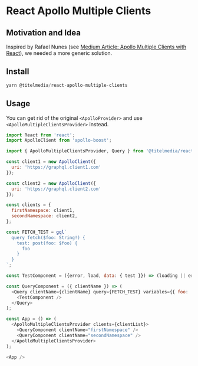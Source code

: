 # React Apollo Multiple Clients

## Motivation and Idea
Inspired by Rafael Nunes (see [Medium Article: Apollo Multiple Clients with React](https://medium.com/open-graphql/apollo-multiple-clients-with-react-b34b571210a5)), we needed a more generic solution.

## Install

```js
yarn @titelmedia/react-apollo-multiple-clients
```

## Usage
You can get rid of the original `<ApolloProvider>` and use `<ApolloMultipleClientsProvider>` instead.

```js
import React from 'react';
import ApolloClient from 'apollo-boost';

import { ApolloMultipleClientsProvider, Query } from '@titelmedia/react-apollo-multiple-clients';

const client1 = new ApolloClient({
  uri: 'https://graphql.client1.com'
});

const client2 = new ApolloClient({
  uri: 'https://graphql.client2.com'
});

const clients = {
  firstNamespace: client1,
  secondNamespace: client2,
};

const FETCH_TEST = gql`
  query fetch($foo: String!) {
    test: post(foo: $foo) {
      foo
    }
  }
`;

const TestComponent = ({error, load, data: { test }}) => (loading || error) ? null : test;

const QueryComponent = ({ clientName }) => (
  <Query clientName={clientName} query={FETCH_TEST} variables={{ foo: 'bar' }}>
    <TestComponent />
  </Query>
);

const App = () => (
  <ApolloMultipleClientsProvider clients={clientList}>
    <QueryComponent clientName="firstNamespace" />
    <QueryComponent clientName="secondNamespace" />
  </ApolloMultipleClientsProvider>
);

<App />
```